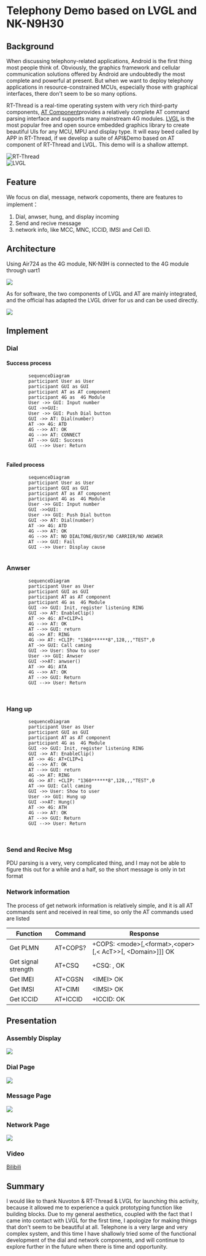 # Telephony Demo based on LVGL and NK-N9H30
## Background
When discussing telephony-related applications, Android is the first thing most people think of. Obviously, the graphics framework and cellular communication solutions offered by Android are undoubtedly the most complete and powerful at present. But when we want to deploy telephony applications in resource-constrained MCUs, especially those with graphical interfaces, there don't seem to be so many options.

RT-Thread is a real-time operating system with very rich third-party components, [AT Component](https://www.rt-thread.org/document/site/#/rt-thread-version/rt-thread-standard/programming-manual/at/at)provides a relatively complete AT command parsing interface and supports many mainstream 4G modules. [LVGL](https://lvgl.io/) is the most popular free and open source embedded graphics library to create beautiful UIs for any MCU, MPU and display type. It will easy beed called by APP in RT-Thread, if we develop a suite of API&Demo based on AT component of RT-Thread and LVGL. This demo will is a shallow attempt.

![RT-Thread](https://github.com/angerCoke/telephony_demo_RTT_LVGL/tree/integrate/figure/rtt.PNG)  
![LVGL](https://github.com/angerCoke/telephony_demo_RTT_LVGL/tree/integrate/figure/logo_lvgl.png)

## Feature
We focus on dial, message, network copoments, there are features to implement：
1. Dial, anwser, hung, and display incoming 
2. Send and recive message
3. network info, like MCC, MNC, ICCID, IMSI and Cell ID.
## Architecture
Using Air724 as the 4G module, NK-N9H is connected to the 4G module through uart1

![](https://github.com/angerCoke/telephony_demo_RTT_LVGL/tree/integrate/figure/arch-hardware.png)

As for software, the two components of LVGL and AT are mainly integrated, and the official has adapted the LVGL driver for us and can be used directly.

![](https://github.com/angerCoke/telephony_demo_RTT_LVGL/tree/integrate/figure/arch-software.png)
## Implement
### Dial
#### Success process
```mermaid
	    sequenceDiagram
        participant User as User
	    participant GUI as GUI
	    participant AT as AT component
	    participant 4G as  4G Module
        User ->> GUI: Input number
        GUI ->>GUI: 
        User ->> GUI: Push Dial button
        GUI ->> AT: Dial(number) 
        AT ->> 4G: ATD
        4G -->> AT: OK
        4G -->> AT: CONNECT
        AT -->> GUI: Success
        GUI -->> User: Return
	    
```

#### Failed process
```mermaid
	    sequenceDiagram
        participant User as User
	    participant GUI as GUI
	    participant AT as AT component
	    participant 4G as  4G Module
        User ->> GUI: Input number
        GUI ->>GUI: 
        User ->> GUI: Push Dial button
        GUI ->> AT: Dial(number) 
        AT ->> 4G: ATD
        4G -->> AT: OK
        4G -->> AT: NO DIALTONE/BUSY/NO CARRIER/NO ANSWER
        AT -->> GUI: Fail
        GUI -->> User: Display cause
	    
```
### Anwser
```mermaid
	    sequenceDiagram
        participant User as User
	    participant GUI as GUI
	    participant AT as AT component
	    participant 4G as  4G Module
        GUI ->> GUI: Init, register listening RING
        GUI ->> AT: EnableClip()
        AT ->> 4G: AT+CLIP=1
        4G -->> AT: OK
        AT -->> GUI: return
        4G ->> AT: RING
        4G ->> AT: +CLIP: "1360******8",128,,,"TEST",0
        AT ->> GUI: Call caming
        GUI ->> User: Show to user
        User ->> GUI: Anwser
        GUI ->>AT: anwser()
        AT ->> 4G: ATA
        4G -->> AT: OK
        AT -->> GUI: Return
        GUI -->> User: Return

	    
```

### Hang up
```mermaid
	    sequenceDiagram
        participant User as User
	    participant GUI as GUI
	    participant AT as AT component
	    participant 4G as  4G Module
        GUI ->> GUI: Init, register listening RING
        GUI ->> AT: EnableClip()
        AT ->> 4G: AT+CLIP=1
        4G -->> AT: OK
        AT -->> GUI: return
        4G ->> AT: RING
        4G ->> AT: +CLIP: "1360******8",128,,,"TEST",0
        AT ->> GUI: Call caming
        GUI ->> User: Show to user
        User ->> GUI: Hung up
        GUI ->>AT: Hung()
        AT ->> 4G: ATH
        4G -->> AT: OK
        AT -->> GUI: Return
        GUI -->> User: Return

	    
```
### Send and Recive Msg
PDU parsing is a very, very complicated thing, and I may not be able to figure this out for a while and a half, so the short message is only in txt format

### Network information
The process of get network information is relatively simple, and it is all AT commands sent and received in real time, so only the AT commands used are listed

| Function | Command | Response |
| -- | -- | -- |
| Get PLMN | AT+COPS? | +COPS: \<mode\>[,\<format\>,\<oper\>[,< AcT>>[, <Domain\>]]] OK
| Get signal strength | AT+CSQ | +CSQ: <rssi>,<ber> OK
| Get IMEI | AT+CGSN | \<IMEI\> OK
| Get IMSI | AT+CIMI | \<IMSI\> OK
| Get ICCID | AT+ICCID | +ICCID:<iccid> OK



## Presentation
### Assembly Display
![](./figure/assembly.jpg)

### Dial Page
![](./figure/dial_page.jpg)
### Message Page
![](./figure/msg_page.jpg)

### Network Page
![](./figure/network_info.jpg)
### Video
[Bilibili](https://www.bilibili.com/video/BV1wd4y1P7gZ?spm_id_from=333.337.search-card.all.click)

## Summary
I would like to thank Nuvoton & RT-Thread & LVGL for launching this activity, because it allowed me to experience a quick prototyping function like building blocks. Due to my general aesthetics, coupled with the fact that I came into contact with LVGL for the first time, I apologize for making things that don't seem to be beautiful at all. Telephone is a very large and very complex system, and this time I have shallowly tried some of the functional development of the dial and network components, and will continue to explore further in the future when there is time and opportunity.
